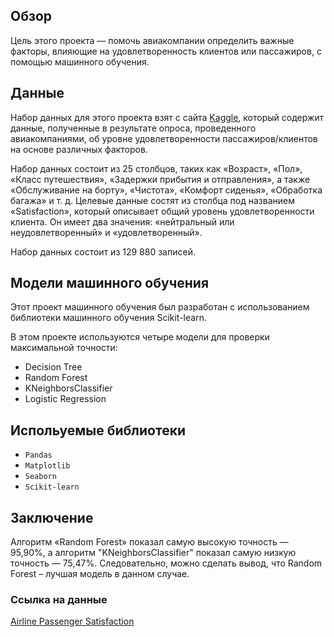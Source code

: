 ## Обзор
Цель этого проекта — помочь авиакомпании определить важные факторы, влияющие на удовлетворенность клиентов или пассажиров, с помощью машинного обучения.

## Данные
Набор данных для этого проекта взят с сайта [Kaggle](/www.kaggle.com/), который содержит данные, полученные в результате опроса, проведенного авиакомпаниями, об уровне удовлетворенности пассажиров/клиентов на основе различных факторов. 

Набор данных состоит из 25 столбцов, таких как «Возраст», «Пол», «Класс путешествия», «Задержки прибытия и отправления», а также «Обслуживание на борту», ​​«Чистота», «Комфорт сиденья», «Обработка багажа» и т. д. 
Целевые данные состят из столбца под названием «Satisfaction», который описывает общий уровень удовлетворенности клиента. 
Он имеет два значения: «нейтральный или неудовлетворенный» и «удовлетворенный». 

Набор данных состоит из 129 880 записей.

## Модели машинного обучения

Этот проект машинного обучения был разработан с использованием библиотеки машинного обучения Scikit-learn. 

В этом проекте используются четыре модели для проверки максимальной точности:
- Decision Tree
- Random Forest
- KNeighborsClassifier
- Logistic Regression

## Испольуемые библиотеки
- `Pandas`
- `Matplotlib`
- `Seaborn`
- `Scikit-learn`

## Заключение
Алгоритм «Random Forest» показал самую высокую точность — 95,90%, а алгоритм "KNeighborsClassifier" показал самую низкую точность — 75,47%. 
Следовательно, можно сделать вывод, что Random Forest – лучшая модель в данном случае.

### Ссылка на данные
[Airline Passenger Satisfaction](/www.kaggle.com/datasets/45d2663fdf4ab4ac845df8d1b8ec297b4085eeb7f895f57cf077e39466b668eb)

